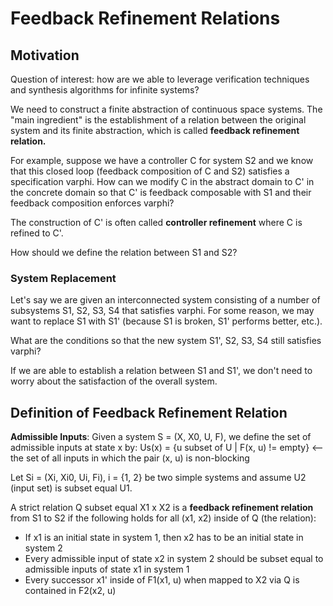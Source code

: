 # Feedback Refinement Relations

## Motivation

Question of interest: how are we able to leverage verification techniques and synthesis algorithms for infinite systems?

We need to construct a finite abstraction of continuous space systems. The "main ingredient" is the establishment of a relation between the original system and its finite abstraction, which is called **feedback refinement relation.**

For example, suppose we have a controller C for system S2 and we know that this closed loop (feedback composition of C and S2) satisfies a specification varphi. How can we modify C in the abstract domain to C' in the concrete domain so that C' is feedback composable with S1 and their feedback composition enforces varphi?

The construction of C' is often called **controller refinement** where C is refined to C'.

How should we define the relation between S1 and S2?

### System Replacement

Let's say we are given an interconnected system consisting of a number of subsystems S1, S2, S3, S4 that satisfies varphi. For some reason, we may want to replace S1 with S1' (because S1 is broken, S1' performs better, etc.).

What are the conditions so that the new system S1', S2, S3, S4 still satisfies varphi?

If we are able to establish a relation between S1 and S1', we don't need to worry about the satisfaction of the overall system.

## Definition of Feedback Refinement Relation

**Admissible Inputs**: Given a system S = (X, X0, U, F), we define the set of admissible inputs at state x by:
Us(x) = {u subset of U | F(x, u) != empty} <-- the set of all inputs in which the pair (x, u) is non-blocking

Let Si = (Xi, Xi0, Ui, Fi), i = {1, 2} be two simple systems and assume U2 (input set) is subset equal U1.

A strict relation Q subset equal X1 x X2 is a **feedback refinement relation** from S1 to S2 if the following holds for all (x1, x2) inside of Q (the relation):

- If x1 is an initial state in system 1, then x2 has to be an initial state in system 2
- Every admissible input of state x2 in system 2 should be subset equal to admissible inputs of state x1 in system 1
- Every successor x1' inside of F1(x1, u) when mapped to X2 via Q is contained in F2(x2, u)